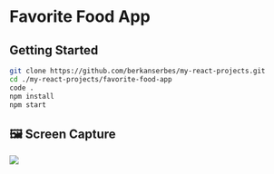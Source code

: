 
# Favorite Food App

## Getting Started

```bash
git clone https://github.com/berkanserbes/my-react-projects.git
cd ./my-react-projects/favorite-food-app
code .
npm install
npm start
```

## :framed_picture: Screen Capture

![](https://github.com/berkanserbes/my-react-projects/blob/main/favorite-food-app/favorite-food-app.gif?raw=true)
